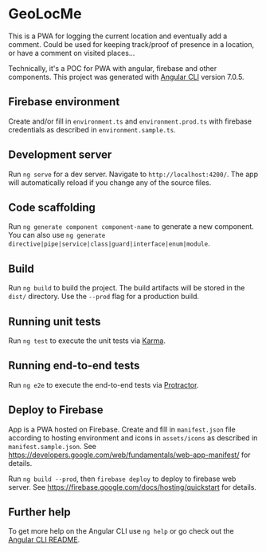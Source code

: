 # GeoLocMe

This is a PWA for logging the current location and eventually add a comment. Could be used for keeping track/proof of presence in a location, or have a comment on visited places...

Technically, it's a POC for PWA with angular, firebase and other components. This project was generated with [Angular CLI](https://github.com/angular/angular-cli) version 7.0.5.

## Firebase environment

Create and/or fill in `environment.ts` and `environment.prod.ts` with firebase credentials as described in `environment.sample.ts`.

## Development server

Run `ng serve` for a dev server. Navigate to `http://localhost:4200/`. The app will automatically reload if you change any of the source files.

## Code scaffolding

Run `ng generate component component-name` to generate a new component. You can also use `ng generate directive|pipe|service|class|guard|interface|enum|module`.

## Build

Run `ng build` to build the project. The build artifacts will be stored in the `dist/` directory. Use the `--prod` flag for a production build.

## Running unit tests

Run `ng test` to execute the unit tests via [Karma](https://karma-runner.github.io).

## Running end-to-end tests

Run `ng e2e` to execute the end-to-end tests via [Protractor](http://www.protractortest.org/).

## Deploy to Firebase

App is a PWA hosted on Firebase. Create and fill in `manifest.json` file according to hosting environment and icons in `assets/icons` as described in `manifest.sample.json`. See https://developers.google.com/web/fundamentals/web-app-manifest/ for details.

Run `ng build --prod`, then `firebase deploy` to deploy to firebase web server. See https://firebase.google.com/docs/hosting/quickstart for details.

## Further help

To get more help on the Angular CLI use `ng help` or go check out the [Angular CLI README](https://github.com/angular/angular-cli/blob/master/README.md).
